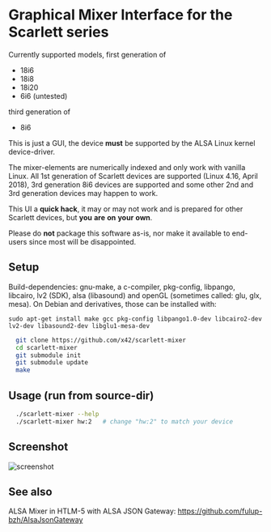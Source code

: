 Graphical Mixer Interface for the Scarlett series
=================================================

Currently supported models, first generation of
- 18i6
- 18i8
- 18i20
- 6i6 (untested)

third generation of
- 8i6

This is just a GUI, the device **must** be supported by the ALSA Linux kernel device-driver.

The mixer-elements are numerically indexed and only work with vanilla Linux.
All 1st generation of Scarlett devices are supported (Linux 4.16, April 2018), 3rd generation 8i6 devices are supported and some other 2nd and 3rd generation devices may happen to work.

This UI a **quick hack**, it may or may not work and is prepared for other Scarlett devices, but **you** **are** **on** **your** **own**.

Please do **not** package this software as-is, nor make it available to end-users since most will be disappointed.

Setup
-----

Build-dependencies: gnu-make, a c-compiler, pkg-config, libpango, libcairo,
lv2 (SDK), alsa (libasound) and openGL (sometimes called: glu, glx, mesa).
On Debian and derivatives, those can be installed with:

```shell
sudo apt-get install make gcc pkg-config libpango1.0-dev libcairo2-dev lv2-dev libasound2-dev libglu1-mesa-dev 
```

```bash
  git clone https://github.com/x42/scarlett-mixer
  cd scarlett-mixer
  git submodule init
  git submodule update
  make
```

Usage (run from source-dir)
---------------------------

```bash
  ./scarlett-mixer --help
  ./scarlett-mixer hw:2   # change "hw:2" to match your device
```

Screenshot
----------

![screenshot](https://raw.github.com/x42/scarlett-mixer/master/scarlett-mixer-gui.png "Scarlett 18i6 Mixer")

See also
--------

ALSA Mixer in HTLM-5 with ALSA JSON Gateway: https://github.com/fulup-bzh/AlsaJsonGateway
